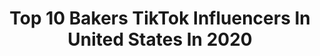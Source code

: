 ---
title: Top 10 Bakers TikTok Influencers In United States In 2020
description: >-
  Find top bakers TikTok influencers in United States in 2020. Most popular hashtags: #duet #foryou #greenscreen #fyp.
platform: TikTok
hits: 1013
text_top: Identify the best TikTok profiles on inBeat.
text_bottom: inBeat aggregates 1013 TikTok influencers like this in United States for you to work with.
profiles:
  - username: "itz_emfc"
    fullname: >-
      Erica
    bio: >-
      Nerd 🕹 Baker🎂 Bookworm📚 Wildflower🌷 MOD for GoalHitters📶
    location: "United States"
    followers: 6089
    engagement: 1983
    commentsToLikes: 0.194257
    id: ckavl0racu4oa0j23pa7g4z1c
    verified: false
    hashtags: "#positivity, #duet, #goalhitters, #momsoftiktok"
  - username: "elijah.garcia661"
    fullname: >-
      Elijah G. 
    bio: >-
      Follow my insta Imma visual learner Bakersfield California 🇲🇽🔥 Jalisco 🇲🇽
    location: "United States"
    followers: 93400
    engagement: 2752
    commentsToLikes: 0.037500
    id: ckb9gmuqu5rr70j23wtck7551
    verified: false
    hashtags: "#baile, #greenscreenvideo, #mexican, #razrfit"
  - username: "krazybeautiful2"
    fullname: >-
      krazybeautiful
    bio: >-
      P.O Box 3182 Bakersfield Ca 93385 BFF@goshdangitjenne cash app Krazybeautiful2
    location: "United States"
    followers: 604600
    engagement: 1707
    commentsToLikes: 0.025889
    id: ck9eulavped4f0j782a5uqktj
    verified: false
    hashtags: "#family, #spreadsmiles, #duet, #spread"
  - username: "iizzyy.rios"
    fullname: >-
      izzy
    bio: >-
      bakersfield, ca snap : princesss_izzy follow my insta ! 💞
    location: "United States"
    followers: 60800
    engagement: 2333
    commentsToLikes: 0.026511
    id: ckcjcjts39klx0j23gl7ypgrx
    verified: false
    hashtags: "#foryou, #fyp, #freezeframephoto, #greenscreen"
  - username: "ms.mel_cee"
    fullname: >-
      ms.mel_cee
    bio: >-
      🇵🇷 🇭🇳 $onelovemc PO Box 11283 Bakersfield, CA 93389 Positive vibes 🙏🏼
    location: "United States"
    followers: 85600
    engagement: 1399
    commentsToLikes: 0.087440
    id: cka0kui0ao6zf0i78vkk5rt5t
    verified: false
    hashtags: "#yougotthis, #acrylicpour, #joke, #showupshowoff"
  - username: "sillywillymiaa"
    fullname: >-
      Mia
    bio: >-
      bakersfield ca
    location: "United States"
    followers: 43300
    engagement: 2485
    commentsToLikes: 0.023678
    id: cka6iga5uqn1g0i78a9qoha65
    verified: false
    hashtags: "#duet, #greenscreen, #colorcustomizer, #greenscreenvideo"
  - username: "thebaileybakery"
    fullname: >-
      The Bailey Bakery 
    bio: >-
      Baker and cookie decorator.
    location: "United States"
    followers: 5400000
    engagement: 2284
    commentsToLikes: 0.006015
    id: ck83zpkmh1vxv0j78sv3n9k8v
    verified: true
    hashtags: "#foryou, #decoratedcookies, #halloween2020, #fashionnova"
  - username: "slimeslat"
    fullname: >-
      andrew
    bio: >-
      😀Hannah baker fan account😀😀😀.
    location: "United States"
    followers: 9428
    engagement: 1550
    commentsToLikes: 0.089843
    id: ck9tu7j1yjtvf0j78o02hokt1
    verified: false
    hashtags: "#raceday, #foryou, #crosscountry, #uber"
  - username: "zmbioutlaw"
    fullname: >-
      zmbioutlaw
    bio: >-
      Duets welcome (18+)! 🖤🖤🖤 Baker at #theveil Spam likes = blocked
    location: "United States"
    followers: 5343
    engagement: 1633
    commentsToLikes: 0.035417
    id: ckbafbhaw7g2x0j23tukm5em0
    verified: false
    hashtags: "#funny, #openduet, #duet, #thomassandersaudio"
  - username: "kevintulud"
    fullname: >-
      kevintulud
    bio: >-
      > That Yellow Integra < President: BakoImportz 🇵🇭 661 • Bakersfield, CA 📍
    location: "United States"
    followers: 30900
    engagement: 1425
    commentsToLikes: 0.030213
    id: ck9a6pojt45ws0j789x0iplok
    verified: false
    hashtags: "#builtnotbought, #teggygang, #acura, #dc2"
---